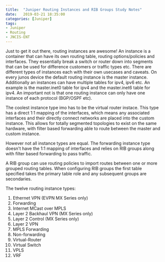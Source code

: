 ```yaml
---
title:  "Juniper Routing Instances and RIB Groups Study Notes"
date:   2019-03-21 18:35:00
categories: [Juniper]
tags: 
- Juniper 
- Routing
- JNCIS-ENT
---
```


Just to get it out there, routing instances are awesome! An instance is a container that can have its own routing table, routing options/policies and interfaces. They essentially break a switch or router down into segments that can be used for difference customers or traffic types etc. There are different types of instances each with their own usecases and caveats. On every junos device the default routing instance is the master instance. Additionally an instances can have multiple tables for ipv4, ipv6 etc. An example is the master.inet0 table for ipv4 and the master.inet6 table for ipv4. An important not is that one routing instance can only have one instance of each protocol (BGP/OSPF etc). 

The coolest instance type imo has to be the virtual router instace. This type has a direct 1:1 mapping of the interfaces, which means any associated interfaces and their directly connect networks are placed into the custom instance. This allows for totally segmented topologies to exist on the same hardware, with filter based forwarding able to route between the master and custom instance.

However not all instance types are equal. The forwarding instance type doesn't have the 1:1 mapping of interfaces and relies on RIB groups along with filter based forwarding to pass traffic. 

A RIB group can use routing policies to import routes between one or more grouped routing tables. When configuring RIB groups the first table specified takes the primary table role and any subsequent groups are secondaries. 

The twelve routing instance types:
<ol>
  <li> Ethernet VPN (EVPN MX Series only) </li>
  <li> Forwarding  </li>
  <li> Internet MCast over MPLS  </li>
  <li> Layer 2 Backhaul VPN (MX Series only) </li>
  <li> Layer 2 Control (MX Series only) </li>
  <li> Layer 2 VPN </li>
  <li> MPLS Forwarding </li>
  <li> Non-forwarding </li>
  <li> Virtual-Router </li>
  <li> Virtual Switch </li>
  <li> VPLS </li>
  <li> VRF </li>
</ol>